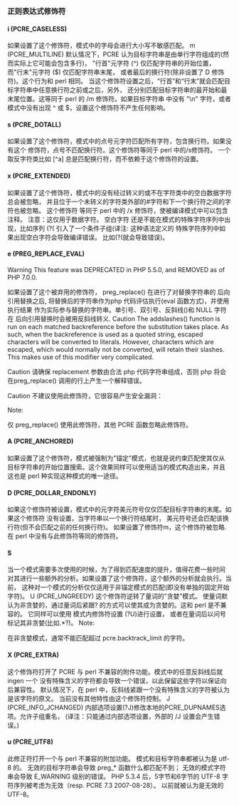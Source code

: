 ### 正则表达式修饰符
#### i (PCRE_CASELESS)
如果设置了这个修饰符，模式中的字母会进行大小写不敏感匹配。
m (PCRE_MULTILINE)
默认情况下，PCRE 认为目标字符串是由单行字符组成的(然而实际上它可能会包含多行)， "行首"元字符 (^) 仅匹配字符串的开始位置， 而"行末"元字符 ($) 仅匹配字符串末尾， 或者最后的换行符(除非设置了 D 修饰符)。这个行为和 perl 相同。 当这个修饰符设置之后，“行首”和“行末”就会匹配目标字符串中任意换行符之前或之后，另外， 还分别匹配目标字符串的最开始和最末尾位置。这等同于 perl 的 /m 修饰符。如果目标字符串 中没有 "\n" 字符，或者模式中没有出现 ^ 或 $，设置这个修饰符不产生任何影响。
#### s (PCRE_DOTALL)
如果设置了这个修饰符，模式中的点号元字符匹配所有字符，包含换行符。如果没有这个 修饰符，点号不匹配换行符。这个修饰符等同于 perl 中的/s修饰符。 一个取反字符类比如 [^a] 总是匹配换行符，而不依赖于这个修饰符的设置。
#### x (PCRE_EXTENDED)
如果设置了这个修饰符，模式中的没有经过转义的或不在字符类中的空白数据字符总会被忽略， 并且位于一个未转义的字符类外部的#字符和下一个换行符之间的字符也被忽略。 这个修饰符 等同于 perl 中的 /x 修饰符，使被编译模式中可以包含注释。 注意：这仅用于数据字符。 空白字符 还是不能在模式的特殊字符序列中出现，比如序列 (?( 引入了一个条件子组(译注: 这种语法定义的 特殊字符序列中如果出现空白字符会导致编译错误。 比如(?(就会导致错误)。
#### e (PREG_REPLACE_EVAL)
Warning
This feature was DEPRECATED in PHP 5.5.0, and REMOVED as of PHP 7.0.0.

如果设置了这个被弃用的修饰符， preg_replace() 在进行了对替换字符串的 后向引用替换之后, 将替换后的字符串作为php 代码评估执行(eval 函数方式)，并使用执行结果 作为实际参与替换的字符串。单引号、双引号、反斜线(\)和 NULL 字符在 后向引用替换时会被用反斜线转义.
Caution
The addslashes() function is run on each matched backreference before the substitution takes place. As such, when the backreference is used as a quoted string, escaped characters will be converted to literals. However, characters which are escaped, which would normally not be converted, will retain their slashes. This makes use of this modifier very complicated.

Caution
请确保 replacement 参数由合法 php 代码字符串组成，否则 php 将会 在preg_replace() 调用的行上产生一个解释错误。

Caution
不建议使用此修饰符，它很容易产生安全漏洞：

Note:

仅 preg_replace() 使用此修饰符，其他 PCRE 函数忽略此修饰符。

#### A (PCRE_ANCHORED)
如果设置了这个修饰符，模式被强制为"锚定"模式，也就是说约束匹配使其仅从 目标字符串的开始位置搜索。这个效果同样可以使用适当的模式构造出来，并且 这也是 perl 种实现这种模式的唯一途径。
#### D (PCRE_DOLLAR_ENDONLY)
如果这个修饰符被设置，模式中的元字符美元符号仅仅匹配目标字符串的末尾。如果这个修饰符 没有设置，当字符串以一个换行符结尾时， 美元符号还会匹配该换行符(但不会匹配之前的任何换行符)。 如果设置了修饰符m，这个修饰符被忽略. 在 perl 中没有与此修饰符等同的修饰符。
#### S
当一个模式需要多次使用的时候，为了得到匹配速度的提升，值得花费一些时间 对其进行一些额外的分析。如果设置了这个修饰符，这个额外的分析就会执行。当前， 这种对一个模式的分析仅仅适用于非锚定模式的匹配(即没有单独的固定开始字符)。
U (PCRE_UNGREEDY)
这个修饰符逆转了量词的"贪婪"模式。 使量词默认为非贪婪的，通过量词后紧跟? 的方式可以使其成为贪婪的。这和 perl 是不兼容的。 它同样可以使用 模式内修饰符设置 (?U)进行设置， 或者在量词后以问号标记其非贪婪(比如.*?)。
Note:

在非贪婪模式，通常不能匹配超过 pcre.backtrack_limit 的字符。

#### X (PCRE_EXTRA)
这个修饰符打开了 PCRE 与 perl 不兼容的附件功能。模式中的任意反斜线后就 ingen 一个 没有特殊含义的字符都会导致一个错误，以此保留这些字符以保证向后兼容性。 默认情况下，在 perl 中，反斜线紧跟一个没有特殊含义的字符被认为是该字符的原文。 当前没有其他特性由这个修饰符控制。
J (PCRE_INFO_JCHANGED)
内部选项设置(?J)修改本地的PCRE_DUPNAMES选项。允许子组重名， (译注：只能通过内部选项设置，外部的 /J 设置会产生错误。)
#### u (PCRE_UTF8)
此修正符打开一个与 perl 不兼容的附加功能。 模式和目标字符串都被认为是 utf-8 的。 无效的目标字符串会导致 preg_* 函数什么都匹配不到； 无效的模式字符串会导致 E_WARNING 级别的错误。 PHP 5.3.4 后，5字节和6字节的 UTF-8 字符序列被考虑为无效（resp. PCRE 7.3 2007-08-28）。 以前就被认为是无效的 UTF-8。
